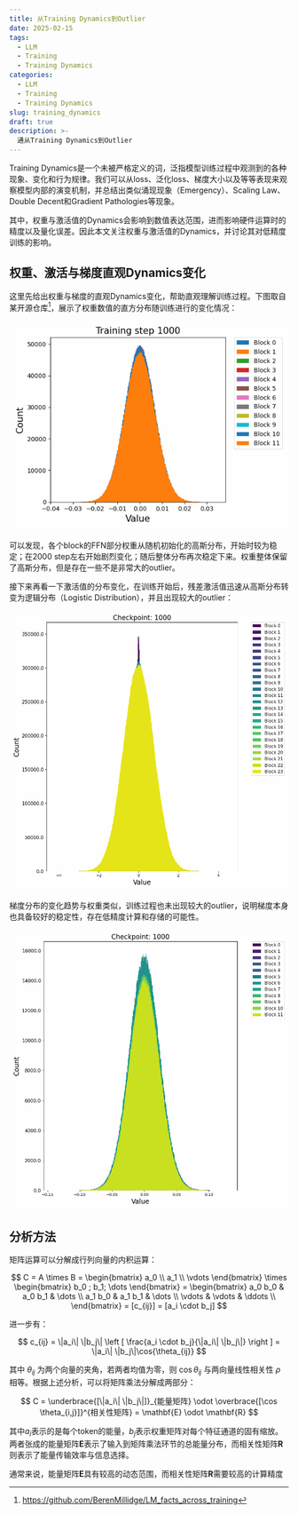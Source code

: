 ```yaml
---
title: 从Training Dynamics到Outlier
date: 2025-02-15
tags:
  - LLM
  - Training
  - Training Dynamics
categories:
  - LLM
  - Training
  - Training Dynamics
slug: training_dynamics
draft: true
description: >-
  通从Training Dynamics到Outlier
---
```


Training Dynamics是一个未被严格定义的词，泛指模型训练过程中观测到的各种现象、变化和行为规律。我们可以从loss、泛化loss、梯度大小以及等等表现来观察模型内部的演变机制，并总结出类似涌现现象（Emergency）、Scaling Law、Double Decent和Gradient Pathologies等现象。

其中，权重与激活值的Dynamics会影响到数值表达范围，进而影响硬件运算时的精度以及量化误差。因此本文关注权重与激活值的Dynamics，并讨论其对低精度训练的影响。

## 权重、激活与梯度直观Dynamics变化

这里先给出权重与梯度的直观Dynamics变化，帮助直观理解训练过程。下图取自某开源仓库[^llm_facts]，展示了权重数值的直方分布随训练进行的变化情况：

![](./imgs/tdynamocs/weight_histograms_all_together_animation_mlp_h24h_800m.gif)

可以发现，各个block的FFN部分权重从随机初始化的高斯分布，开始时较为稳定；在2000 step左右开始剧烈变化；随后整体分布再次稳定下来。权重整体保留了高斯分布，但是存在一些不是非常大的outlier。

接下来再看一下激活值的分布变化，在训练开始后，残差激活值迅速从高斯分布转变为逻辑分布（Logistic Distribution），并且出现较大的outlier：

![](./imgs/tdynamocs/acc.gif)

梯度分布的变化趋势与权重类似，训练过程也未出现较大的outlier，说明梯度本身也具备较好的稳定性，存在低精度计算和存储的可能性。

![](./imgs/tdynamocs/grad.gif)

## 分析方法

矩阵运算可以分解成行列向量的内积运算：

$$
C = A \times B =
\begin{bmatrix}
a_0 \\
a_1 \\
\vdots
\end{bmatrix}
\times
\begin{bmatrix}
b_0 ;
b_1;
\dots
\end{bmatrix} =
\begin{bmatrix}
a_0 b_0 & a_0 b_1 & \dots \\
a_1 b_0 & a_1 b_1 & \dots \\
\vdots & \vdots & \ddots \\
\end{bmatrix}
= [c_{ij}] = [a_i \cdot b_j]
$$

进一步有：

$$
c_{ij} = \|a_i\| \|b_j\| \left [ \frac{a_i \cdot b_j}{\|a_i\| \|b_j\|} \right ] = \|a_i\| \|b_j\|\cos{\theta_{ij}}
$$

其中 $\theta_{ij}$ 为两个向量的夹角，若两者均值为零，则 $\cos{\theta_{ij}}$ 与两向量线性相关性 $\rho$ 相等。根据上述分析，可以将矩阵乘法分解成两部分：

$$
C = \underbrace{[\|a_i\| \|b_j\|]}_{能量矩阵} \odot \overbrace{[\cos \theta_{i,j}]}^{相关性矩阵} = \mathbf{E} \odot \mathbf{R}
$$

其中$a_i$表示的是每个token的能量，$b_j$表示权重矩阵对每个特征通道的固有缩放。两者张成的能量矩阵$\mathbf{E}$表示了输入到矩阵乘法环节的总能量分布，而相关性矩阵$\mathbf{R}$则表示了能量传输效率与信息选择。

通常来说，能量矩阵$\mathbf{E}$具有较高的动态范围，而相关性矩阵$\mathbf{R}$需要较高的计算精度


[^llm_facts]: https://github.com/BerenMillidge/LM_facts_across_training
[^facts_training]: [Basic facts about language models during training](https://www.alignmentforum.org/posts/2JJtxitp6nqu6ffak/basic-facts-about-language-models-during-training-1)